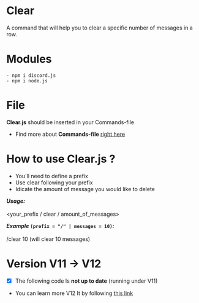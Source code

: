 # Clear
A command that will help you to clear a specific number of messages in a row.

# Modules
```
- npm i discord.js
- npm i node.js
```
# File
<b>Clear.js</b> should be inserted in your Commands-file
- Find more about <b>Commands-file</b> <a href=https://github.com/Shedhatch/Commands-file> right here </a>

# How to use <b>Clear.js</b> ?

- You'll need to define a prefix<br>
- Use clear following your prefix<br>
- Idicate the amount of message you would like to delete<br>

<b><i>Usage:</b></i><br><br>
<your_prefix / clear / amount_of_messages>

<b><i>Example</i> `(prefix = "/" | messages = 10)`<i>:</b></i><br><br>
/clear 10 (will clear 10 messages)

# Version V11 -> V12

- [x] The following code Is <strong>not up to date</strong> (running under V11)<br>
- You can learn more V12 It by following <a href=https://discordjs.guide/additional-info/changes-in-v13.html#before-you-start>this link</a>
